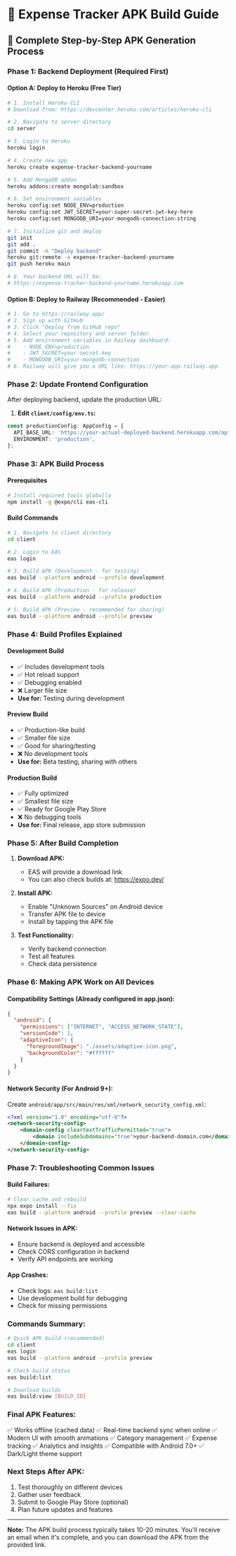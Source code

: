 # 📱 Expense Tracker APK Build Guide

## 🚀 Complete Step-by-Step APK Generation Process

### **Phase 1: Backend Deployment (Required First)**

#### Option A: Deploy to Heroku (Free Tier)
```bash
# 1. Install Heroku CLI
# Download from: https://devcenter.heroku.com/articles/heroku-cli

# 2. Navigate to server directory
cd server

# 3. Login to Heroku
heroku login

# 4. Create new app
heroku create expense-tracker-backend-yourname

# 5. Add MongoDB addon
heroku addons:create mongolab:sandbox

# 6. Set environment variables
heroku config:set NODE_ENV=production
heroku config:set JWT_SECRET=your-super-secret-jwt-key-here
heroku config:set MONGODB_URI=your-mongodb-connection-string

# 7. Initialize git and deploy
git init
git add .
git commit -m "Deploy backend"
heroku git:remote -a expense-tracker-backend-yourname
git push heroku main

# 8. Your backend URL will be:
# https://expense-tracker-backend-yourname.herokuapp.com
```

#### Option B: Deploy to Railway (Recommended - Easier)
```bash
# 1. Go to https://railway.app/
# 2. Sign up with GitHub
# 3. Click "Deploy from GitHub repo"
# 4. Select your repository and server folder
# 5. Add environment variables in Railway dashboard:
#    - NODE_ENV=production
#    - JWT_SECRET=your-secret-key
#    - MONGODB_URI=your-mongodb-connection
# 6. Railway will give you a URL like: https://your-app.railway.app
```

### **Phase 2: Update Frontend Configuration**

After deploying backend, update the production URL:

1. **Edit `client/config/env.ts`:**
```typescript
const productionConfig: AppConfig = {
  API_BASE_URL: 'https://your-actual-deployed-backend.herokuapp.com/api', // Replace with your URL
  ENVIRONMENT: 'production',
};
```

### **Phase 3: APK Build Process**

#### Prerequisites
```bash
# Install required tools globally
npm install -g @expo/cli eas-cli
```

#### Build Commands
```bash
# 1. Navigate to client directory
cd client

# 2. Login to EAS
eas login

# 3. Build APK (Development - for testing)
eas build --platform android --profile development

# 4. Build APK (Production - for release)
eas build --platform android --profile production

# 5. Build APK (Preview - recommended for sharing)
eas build --platform android --profile preview
```

### **Phase 4: Build Profiles Explained**

#### Development Build
- ✅ Includes development tools
- ✅ Hot reload support
- ✅ Debugging enabled
- ❌ Larger file size
- **Use for:** Testing during development

#### Preview Build
- ✅ Production-like build
- ✅ Smaller file size
- ✅ Good for sharing/testing
- ❌ No development tools
- **Use for:** Beta testing, sharing with others

#### Production Build
- ✅ Fully optimized
- ✅ Smallest file size
- ✅ Ready for Google Play Store
- ❌ No debugging tools
- **Use for:** Final release, app store submission

### **Phase 5: After Build Completion**

1. **Download APK:**
   - EAS will provide a download link
   - You can also check builds at: https://expo.dev/

2. **Install APK:**
   - Enable "Unknown Sources" on Android device
   - Transfer APK file to device
   - Install by tapping the APK file

3. **Test Functionality:**
   - Verify backend connection
   - Test all features
   - Check data persistence

### **Phase 6: Making APK Work on All Devices**

#### Compatibility Settings (Already configured in app.json):
```json
{
  "android": {
    "permissions": ["INTERNET", "ACCESS_NETWORK_STATE"],
    "versionCode": 1,
    "adaptiveIcon": {
      "foregroundImage": "./assets/adaptive-icon.png",
      "backgroundColor": "#ffffff"
    }
  }
}
```

#### Network Security (For Android 9+):
Create `android/app/src/main/res/xml/network_security_config.xml`:
```xml
<?xml version="1.0" encoding="utf-8"?>
<network-security-config>
    <domain-config cleartextTrafficPermitted="true">
        <domain includeSubdomains="true">your-backend-domain.com</domain>
    </domain-config>
</network-security-config>
```

### **Phase 7: Troubleshooting Common Issues**

#### Build Failures:
```bash
# Clear cache and rebuild
npx expo install --fix
eas build --platform android --profile preview --clear-cache
```

#### Network Issues in APK:
- Ensure backend is deployed and accessible
- Check CORS configuration in backend
- Verify API endpoints are working

#### App Crashes:
- Check logs: `eas build:list`
- Use development build for debugging
- Check for missing permissions

### **Commands Summary:**

```bash
# Quick APK build (recommended)
cd client
eas login
eas build --platform android --profile preview

# Check build status
eas build:list

# Download builds
eas build:view [BUILD_ID]
```

### **Final APK Features:**
✅ Works offline (cached data)
✅ Real-time backend sync when online
✅ Modern UI with smooth animations
✅ Category management
✅ Expense tracking
✅ Analytics and insights
✅ Compatible with Android 7.0+
✅ Dark/Light theme support

### **Next Steps After APK:**
1. Test thoroughly on different devices
2. Gather user feedback
3. Submit to Google Play Store (optional)
4. Plan future updates and features

---

**Note:** The APK build process typically takes 10-20 minutes. You'll receive an email when it's complete, and you can download the APK from the provided link.
